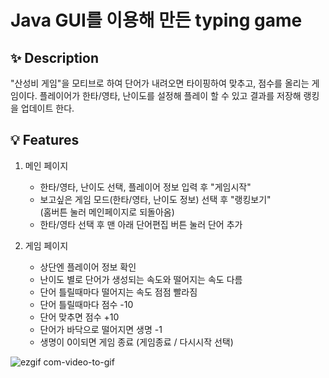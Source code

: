 # Java GUI를 이용해 만든 typing game

## :sparkles: Description
"산성비 게임"을 모티브로 하여 단어가 내려오면 타이핑하여 맞추고, 점수를 올리는 게임이다.
플레이어가 한타/영타, 난이도를 설정해 플레이 할 수 있고 결과를 저장해 랭킹을 업데이트 한다.

## :bulb: Features
1. 메인 페이지
    - 한타/영타, 난이도 선택, 플레이어 정보 입력 후 "게임시작"
    - 보고싶은 게임 모드(한타/영타, 난이도 정보) 선택 후 "랭킹보기"<br>
    (홈버튼 눌러 메인페이지로 되돌아옴)
    - 한타/영타 선택 후 맨 아래 단어편집 버튼 눌러 단어 추가

2. 게임 페이지
    - 상단엔 플레이어 정보 확인
    - 난이도 별로 단어가 생성되는 속도와 떨어지는 속도 다름
    - 단어 틀릴때마다 떨어지는 속도 점점 빨라짐
    - 단어 틀릴때마다 점수 -10
    - 단어 맞추면 점수 +10
    - 단어가 바닥으로 떨어지면 생명 -1
    - 생명이 0이되면 게임 종료 (게임종료 / 다시시작 선택)

![ezgif com-video-to-gif](https://user-images.githubusercontent.com/67352902/103322049-e9475400-4a7f-11eb-8329-a114a0b43de4.gif)
